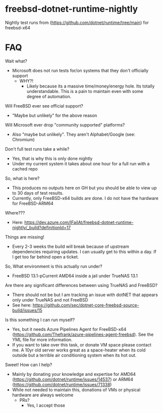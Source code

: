 # freebsd-dotnet-runtime-nightly
Nightly test runs from (https://github.com/dotnet/runtime/tree/main) for freebsd-x64

# FAQ
Wait what?
- Microsoft does not run tests for/on systems that they don't officially support
  - WHY?!
    - Likely because its a massive time/money/energy hole. Its totally understandable. This is a pain to maintain even with some degree of automation.
    
Will FreeBSD ever see official support?
- "Maybe but unlikely" for the above reason

Will Microsoft ever drop "community supported" platforms?
- Also "maybe but unlikely". They aren't Alphabet/Google (see: Chromium)

Don't full test runs take a while?
- Yes, that is why this is only done nightly
- Under my current system it takes about one hour for a full run with a cached repo

So, what is here?
- This produces no outputs here on GH but you should be able to view up to 30 days of test results.
- Currently, only FreeBSD-x64 builds are done. I do not have the hardware for FreeBSD-ARM64

Where???
- Here: https://dev.azure.com/IFailAt/freebsd-dotnet-runtime-nightly/_build?definitionId=17

Things are missing!
- Every 2-3 weeks the build will break because of upstream dependencies requiring updates. I can usually get to this within a day. If I get too far behind open a ticket.

So, What environment is this actually run under?
- FreeBSD 13.1-pCurrent AMD64 inside a jail under TrueNAS 13.1

Are there any significant differences between using TrueNAS and FreeBSD?
- There should not be but I am tracking an issue with dotNET that appears only under TrueNAS and not FreeBSD
- See here: https://github.com/sec/dotnet-core-freebsd-source-build/issues/15

Is this something I can run myself?
- Yes, but it needs Azure Pipelines Agent for FreeBSD-x64 (https://github.com/Thefrank/azure-pipelines-agent-freebsd). See the YML file for more information.
- If you want to take over this task, or donate VM space please contact me. A 10yr old server works great as a space-heater when its cold outside but a terrible air conditioning system when its hot out.

Sweet! How can I help?
- Mainly by donating your knowledge and expertise for AMD64 (https://github.com/dotnet/runtime/issues/14537) or ARM64 (https://github.com/dotnet/runtime/issues/71338)
- While not needed to maintain this, donations of VMs or physical hardware are always welcome
  - PRs?
    - Yes, I accept those
